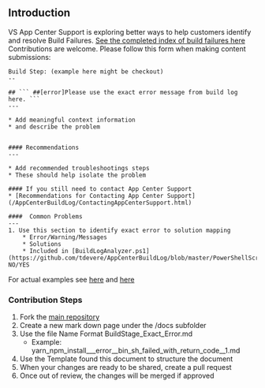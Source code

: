 ## Introduction

VS App Center Support is exploring better ways to help customers identify and resolve Build Failures. [See the completed index of build failures here](/AppCenterBuildLog/content.html) Contributions are welcome. Please follow this form when making content submissions:

```
Build Step: (example here might be checkout)
--

## ``` ##[error]Please use the exact error message from build log here. ```
---

* Add meaningful context information 
* and describe the problem


#### Recommendations
---

* Add recommended troubleshootings steps
* These should help isolate the problem

#### If you still need to contact App Center Support
* [Recommendations for Contacting App Center Support](/AppCenterBuildLog/ContactingAppCenterSupport.html)

####  Common Problems
---
1. Use this section to identify exact error to solution mapping
    * Error/Warning/Messages
    * Solutions
    * Included in [BuildLogAnalyzer.ps1](https://github.com/tdevere/AppCenterBuildLog/blob/master/PowerShellScripts/BuildLogAnalyzer.ps1): NO/YES

```

For actual examples see [here](/AppCenterBuildLog/yarn_npm_install___error__bin_sh_failed_with_return_code__1.html) and [here](/AppCenterBuildLog/Checkout___error_Git_lfs_fetch_failed_with_exit_code__2__Git_lfs_logs_returned_with_exit_code__0_.html)

### Contribution Steps
1. Fork the [main repository](https://github.com/tdevere/AppCenterBuildLog)
2. Create a new mark down page under the /docs subfolder
3. Use the file Name Format BuildStage_Exact_Error.md
    * Example: yarn_npm_install___error__bin_sh_failed_with_return_code__1.md
4. Use the Template found this document to structure the document
5. When your changes are ready to be shared, create a pull request
6. Once out of review, the changes will be merged if approved